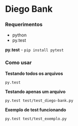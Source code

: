 # Diego Bank

### Requerimentos

 - python
 - py.test

**py.test** - `pip install pytest` 


### Como usar

**Testando todos os arquivos**

`py.test`

**Testando apenas um arquivo**

`py.test test/test_diego-bank.py`


**Exemplo de test funcionando**

`py.test test/test_exemplo.py`